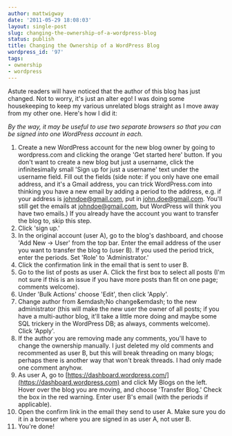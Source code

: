 ```yaml
---
author: mattwigway
date: '2011-05-29 18:08:03'
layout: single-post
slug: changing-the-ownership-of-a-wordpress-blog
status: publish
title: Changing the Ownership of a WordPress Blog
wordpress_id: '97'
tags:
- ownership
- wordpress
---
```


Astute readers will have noticed that the author of this blog has just changed. Not to worry, it's just an alter ego! I was doing some housekeeping to keep my various unrelated blogs straight as I move away from my other one. Here's how I did it:

_By the way, it may be useful to use two separate browsers so that you can be signed into one WordPress account in each._



	
 1. Create a new WordPress account for the new blog owner by going to wordpress.com and clicking the orange 'Get started here' button. If you don't want to create a new blog but just a username, click the infinitesimally small 'Sign up for just a username' text under the username field. Fill out the fields (side note: if you only have one email address, and it's a Gmail address, you can trick WordPress.com into thinking you have a new email by adding a period to the address, e.g. if your address is johndoe@gmail.com, put in john.doe@gmail.com. You'll still get the emails at johndoe@gmail.com, but WordPress will think you have two emails.) If you already have the account you want to transfer the blog to, skip this step.	
 2. Click 'sign up.'	
 3. In the original account (user A), go to the blog's dashboard, and choose 'Add New -&gt; User' from the top bar. Enter the email address of the user you want to transfer the blog to (user B). If you used the period trick, enter the periods. Set 'Role' to 'Administrator.'	
 4. Click the confirmation link in the email that is sent to user B.	
 5. Go to the list of posts as user A. Click the first box to select all posts (I'm not sure if this is an issue if you have more posts than fit on one page; comments welcome).
 6. Under 'Bulk Actions' choose 'Edit', then click 'Apply'.
 7. Change author from &emdash;No change&emdash; to the new administrator (this will make the new user the owner of all posts; if you have a multi-author blog, it'll take a little more doing and maybe some SQL trickery in the WordPress DB; as always, comments welcome). Click 'Apply'.
 8. If the author you are removing made any comments, you'll have to change the ownership manually. I just deleted my old comments and recommented as user B, but this will break threading on many blogs; perhaps there is another way that won't break threads. I had only made one comment anyhow.	
 9. As user A, go to [https://dashboard.wordpress.com/](https://dashboard.wordpress.com) and click My Blogs on the left. Hover over the blog you are moving, and choose 'Transfer Blog.' Check the box in the red warning. Enter user B's email (with the periods if applicable).	
 10. Open the confirm link in the email they send to user A. Make sure you do it in a browser where you are signed in as user A, not user B.	
 11. You're done!
